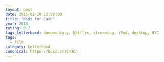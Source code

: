 ```yaml
---
layout: post 
date: 2015-02-10 23:59:00
title: "Kids for Cash"
year: 2013
rating: 0.7
tags_letterboxd: documentary, Netflix, streaming, iPad, desktop, NYC
tags:
  - film
category: Letterboxd
canonical: https://boxd.it/54JCn
---
```

